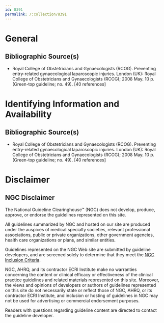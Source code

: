 ```yaml
---
id: 8391
permalink: /:collection/8391
---
```


# General

## Bibliographic Source(s)

- Royal College of Obstetricians and Gynaecologists (RCOG). Preventing entry-related gynaecological laparoscopic injuries. London (UK): Royal College of Obstetricians and Gynaecologists (RCOG); 2008 May. 10 p. (Green-top guideline; no. 49). [40 references]

# Identifying Information and Availability

## Bibliographic Source(s)

- Royal College of Obstetricians and Gynaecologists (RCOG). Preventing entry-related gynaecological laparoscopic injuries. London (UK): Royal College of Obstetricians and Gynaecologists (RCOG); 2008 May. 10 p. (Green-top guideline; no. 49). [40 references]

# Disclaimer

## NGC Disclaimer

The National Guideline Clearinghouse™ (NGC) does not develop, produce, approve, or endorse the guidelines represented on this site.

All guidelines summarized by NGC and hosted on our site are produced under the auspices of medical specialty societies, relevant professional associations, public or private organizations, other government agencies, health care organizations or plans, and similar entities.

Guidelines represented on the NGC Web site are submitted by guideline developers, and are screened solely to determine that they meet the [NGC Inclusion Criteria](/help-and-about/summaries/inclusion-criteria).

NGC, AHRQ, and its contractor ECRI Institute make no warranties concerning the content or clinical efficacy or effectiveness of the clinical practice guidelines and related materials represented on this site. Moreover, the views and opinions of developers or authors of guidelines represented on this site do not necessarily state or reflect those of NGC, AHRQ, or its contractor ECRI Institute, and inclusion or hosting of guidelines in NGC may not be used for advertising or commercial endorsement purposes.

Readers with questions regarding guideline content are directed to contact the guideline developer.

